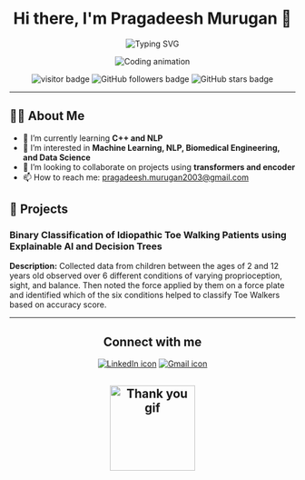 <!--- pragadeesh200301/pragadeesh200301 is a ✨ special ✨ repository because its `README.md` (this file) appears on your GitHub profile. You can click the Preview link to take a look at your changes. --->

<h1 align="center">
  Hi there, I'm Pragadeesh Murugan 👋
</h1>

<p align="center">
  <img src="https://readme-typing-svg.demolab.com?font=Fira+Code&weight=500&size=24&duration=3000&pause=500&color=blue&center=true&vCenter=true&width=440&height=45&lines=Machine+Learning+Enthusiast;NLP+Practitioner;Biomedical+Engineer;Data+Scientist" alt="Typing SVG">
</p>

<p align="center">
  <img src="https://user-images.githubusercontent.com/79747047/113515274-0328da00-9564-11eb-8c87-d4bfc0f8d3b3.gif" alt="Coding animation">
</p>

<p align="center">
  <img src="https://badges.pufler.dev/visits/pragadeesh200301/pragadeesh200301?style=for-the-badge&color=blue" alt="visitor badge"> 
  <img src="https://img.shields.io/github/followers/pragadeesh200301?style=for-the-badge&color=blue" alt="GitHub followers badge"> 
  <img src="https://img.shields.io/github/stars/pragadeesh200301?style=for-the-badge&color=blue" alt="GitHub stars badge">
</p>

---

## 👨‍💻 About Me

- 🌱 I’m currently learning **C++ and NLP**
- 👀 I’m interested in **Machine Learning, NLP, Biomedical Engineering, and Data Science**
- 💞️ I’m looking to collaborate on projects using **transformers and encoder**
- 📫 How to reach me: [pragadeesh.murugan2003@gmail.com](mailto:pragadeesh.murugan2003@gmail.com)

## 🚀 Projects

### Binary Classification of Idiopathic Toe Walking Patients using Explainable AI and Decision Trees

**Description:** Collected data from children between the ages of 2 and 12 years old observed over 6 different conditions of varying proprioception, sight, and balance. Then noted the force applied by them on a force plate and identified which of the six conditions helped to classify Toe Walkers based on accuracy score.

---

<h2 align="center">
  Connect with me
</h2>

<p align="center">
  <a href="https://www.linkedin.com/in/pragadeesh-murugan/"><img src="https://img.icons8.com/color/48/000000/linkedin.png" alt="LinkedIn icon"/></a>
  <a href="mailto:pragadeesh.murugan2003@gmail.com"><img src="https://img.icons8.com/color/48/000000/gmail.png" alt="Gmail icon"/></a>
</p>

<h2 align="center">
  <img src="https://media.giphy.com/media/dxIQ0eX2uz4rS5sDtr/giphy.gif" alt="Thank you gif" width="150">
</h2>
